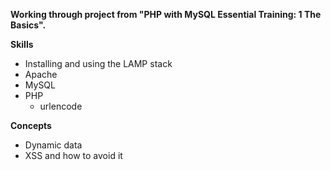 **Working through project from "PHP with MySQL Essential Training: 1 The Basics".**

**Skills**  

- Installing and using the LAMP stack  
- Apache 
- MySQL 
- PHP 
	- urlencode


**Concepts**

- Dynamic data
- XSS and how to avoid it
	 
